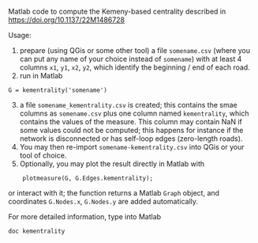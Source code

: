 Matlab code to compute the Kemeny-based centrality described in https://doi.org/10.1137/22M1486728

Usage:

1. prepare (using QGis or some other tool) a file `somename.csv` (where you can put any name of your choice instead of `somename`) with at least 4 columns `x1`, `y1`, `x2`, `y2`, which identify the beginning / end of each road.
2. run in Matlab 
```
G = kementrality('somename')
```
3. a file `somename_kementrality.csv` is created; this contains the smae columns as `somename.csv` plus one column named `kementrality`, which contains the values of the measure. This column may contain NaN if some values could not be computed; this happens for instance if the network is disconnected or has self-loop edges (zero-length roads).
4. You may then re-import `somename-kementrality.csv` into QGis or your tool of choice.
5. Optionally, you may plot the result directly in Matlab with
```
    plotmeasure(G, G.Edges.kementrality);
```
or interact with it; the function returns a Matlab `Graph` object, and coordinates `G.Nodes.x`, `G.Nodes.y` are added automatically.

For more detailed information, type into Matlab
```
doc kementrality
```
